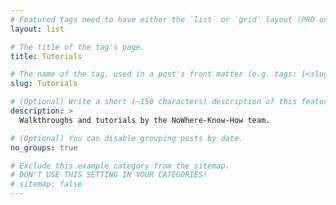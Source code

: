 ```yaml
---
# Featured tags need to have either the `list` or `grid` layout (PRO only).
layout: list

# The title of the tag's page.
title: Tutorials

# The name of the tag, used in a post's front matter (e.g. tags: [<slug>]).
slug: Tutorials

# (Optional) Write a short (~150 characters) description of this featured tag.
description: >
  Walkthroughs and tutorials by the NoWhere-Know-How team.

# (Optional) You can disable grouping posts by date.
no_groups: true

# Exclude this example category from the sitemap.
# DON'T USE THIS SETTING IN YOUR CATEGORIES!
# sitemap: false
---
```

